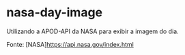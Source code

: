 # nasa-day-image
Utilizando a APOD-API da NASA para exibir a imagem do dia.

Fonte: [NASA]https://api.nasa.gov/index.html